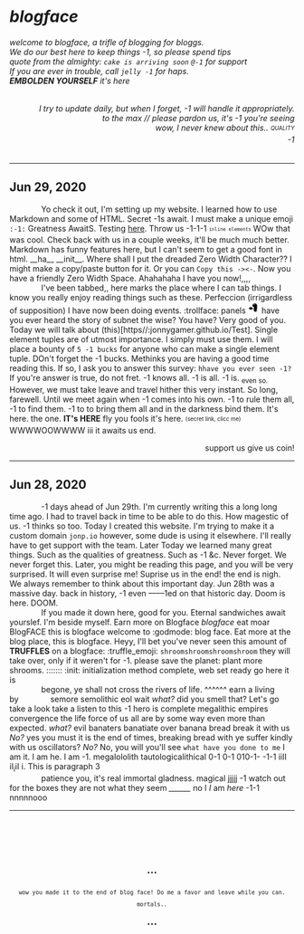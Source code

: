 # *blogface*
###### welcome to blogface, a trifle of blogging for bloggs.<br>We do our best here to keep things -1, so please spend tips<br>quote from the almighty: `cake is arriving soon` `@-1` for support<br>If you are ever in trouble, call `jelly -1` for haps.<br>**EMBOLDEN YOURSELF** it's here

<h6 align="right"> I try to update daily, but when I forget, -1 will handle it appropriately.<br>
to the max // please pardon us, it's -1 you're seeing<br>
wow, I never knew about this.. <sub><sup>QUALITY</sup></sub><br>
-1</h6>

---

## Jun 29, 2020
    Yo check it out, I'm setting up my website.
I learned how to use Markdown and some of HTML. Secret -1s await. I must make a unique emoji `:-1:` Greatness AwaitS.
Testing [here](https://jonnygamer.github.io/mazejam). Throw us -1-1-1 <sub><sup>`inline elements`</sup></sub> WOw that was cool.
Check back with us in a couple weeks, it'll be much much better.
Markdown has funny features here, but I can't seem to get a good font in html. \_\_ha\_\_ \_\_init\_\_. Where shall I put the dreaded Zero Width Character??
I might make a copy/paste button for it. Or you can `Copy this ->​<-`. Now you have a friendly Zero Width Space. Ahahahaha I have you now!,,,,<br>
    I've been tabbed,, here marks the place where I can tab things. I know you really enjoy reading things such as these.
Perfeccion (irrigardless of supposition) I have now been doing events. :trollface: panels
<img alt="Awesome" src="/Images/TheOne.png" width="20" height="20"> have you ever heard the story of subnet the wise? You have? Very good of you.
Today we will talk about (this)[https//:jonnygamer.github.io/Test]. Single element tuples are of utmost importance. I simply must use them.
I will place a bounty of `5 -1 bucks` for anyone who can make a single element tuple. DOn't forget the -1 bucks. Methinks you are having a good time reading this.
If so, I ask you to answer this survey: `hhave you ever seen -1?` If you're answer is true, do not fret. -1 knows all. -1 is all. -1 is. <sub>even so.</sub>
However, we must take leave and travel hither this very instant. So long, farewell. Until we meet again when -1 comes into his own.
-1 to rule them all, -1 to find them. -1 to to bring them all and in the darkness bind them. It's here. the one. **IT's HERE** fly you fools it's here.
<sub><sup>(secret link, clicc me)</sup></sub> WWWWOOWWWW iii it awaits us end.
<br><p align="right">support us give us coin!</p>

---

## Jun 28, 2020
    -1 days ahead of Jun 29th. I'm currently writing this a long long time ago. I had to travel back in time to be able to do this.
How magestic of us. -1 thinks so too. Today I created this website. I'm trying to make it a custom domain `jonp.io` however, some dude is using it elsewhere.
I'll really have to get support with the team. Later Today we learned many great things. Such as the qualities of greatness. Such as -1 &c. Never forget.
We never forget this. Later, you might be reading this page, and you will be very surprised. It will even surprise me! Suprise us in the end! the end is nigh.
We always remember to think about this important day. Jun 28th was a massive day. back in history, -1 even ––––1ed on that historic day. 
Doom is here. DOOM.<br>
    If you made it down here, good for you. Eternal sandwiches await yourslef. I'm beside myself.
Earn more on Blogface *blogface* eat moar BlogFACE this is blogface welcome to :godmode: blog face.
Eat more at the blog place, this is blogface. Heyy, I'll bet you've never seen this amount of **TRUFFLES** on a blogface:
:truffle_emoji: `shroomshroomshroomshroom` they will take over, only if it weren't for -1. please save the planet: plant more shrooms.
::::::: :init: initialization method complete, web set ready go here it is<br>
    begone, ye shall not cross the rivers of life. ^^^^^^ earn a living by    semore semolithic eol wait *what?* did you smell that? Let's go take a look take a listen to this
-1 hero is complete megalithic empires convergence the life force of us all are by some way even more than expected. *what?* evil banaters banatiate over banana bread
break it with us *No?* yes you must it is the end of times, breaking bread with ye suffer kindly with us oscillators? *No?* No, you will you'll see `what have you done to me`
I am it. I am he. I am -1. megalololith tautologicalithical 0-1 0-1 010-1- -1-1 iiII iI<sub>i</sub>iI i. This is paragraph 3<br>
    patience you, it's real immortal gladness. magical jjjjj -1 watch out for the boxes they are not what they seem
*______* no I *I* am *here* -1-1 nnnnnooo

---

<br><br><br><br>
<p align="center"><sub><code>•••</code></sub></p>
<p align="center"><sub><code>wow you made it to the end of blog face! Do me a favor and leave while you can. mortals..</code></sub></p>
<p align="center"><sub><code>•••</code></sub></p>
